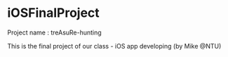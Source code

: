 # iOSFinalProject
Project name : treAsuRe-hunting

This is the final project of our class - iOS app developing (by Mike @NTU)
